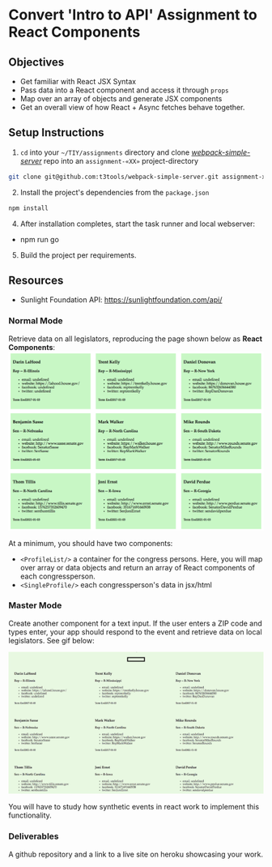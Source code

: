 # Convert 'Intro to API' Assignment to React Components

## Objectives
  * Get familiar with React JSX Syntax
  * Pass data into a React component and access it through `props`
  * Map over an array of objects and generate JSX components
  * Get an overall view of how React + Async fetches behave together.

## Setup Instructions

1. `cd` into your `~/TIY/assignments` directory and clone [*webpack-simple-server*](https://github.com/t3tools/webpack-simple-server) repo into an `assignment-«XX»` project-directory

  ```sh
  git clone git@github.com:t3tools/webpack-simple-server.git assignment-xx
  ```

2. Install the project's dependencies from the `package.json`
  ```sh
  npm install
  ```

4. After installation completes, start the task runner and local webserver:
  + npm run go

5. Build the project per requirements.


## Resources

 * Sunlight Foundation API: https://sunlightfoundation.com/api/

### Normal Mode

Retrieve data on all legislators, reproducing the page shown below as **React Components**: ![](./static.png)

At a minimum, you should have two components: 
  - `<ProfileList/>` a container for the congress persons. Here, you will map over  array or data objects and return an array of React  components of each congressperson. 
  - `<SingleProfile/>` each congressperson's data in jsx/html


### Master Mode

Create another component for a text input. If the user enters a ZIP code and types enter, your app should respond to the event and retrieve data on local legislators.  See gif below: 

![img](./adventure_mode.gif)

You will have to study how synthetic events in react work to implement this functionality.


### Deliverables

A github repository and a link to a live site on heroku showcasing your work.